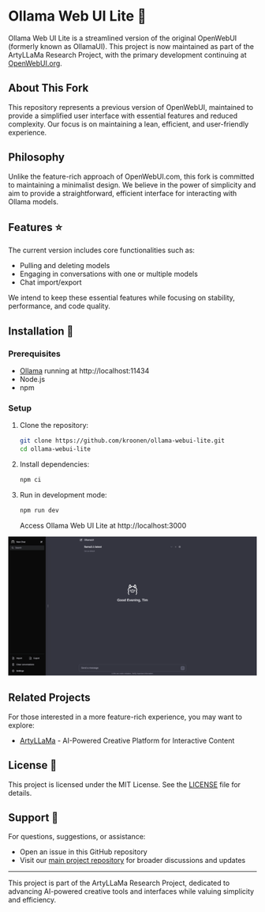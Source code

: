 # Ollama Web UI Lite 🦙

Ollama Web UI Lite is a streamlined version of the original OpenWebUI (formerly known as OllamaUI). This project is now maintained as part of the ArtyLLaMa Research Project, with the primary development continuing at [OpenWebUI.org](https://openwebui.org).

## About This Fork

This repository represents a previous version of OpenWebUI, maintained to provide a simplified user interface with essential features and reduced complexity. Our focus is on maintaining a lean, efficient, and user-friendly experience.

## Philosophy

Unlike the feature-rich approach of OpenWebUI.com, this fork is committed to maintaining a minimalist design. We believe in the power of simplicity and aim to provide a straightforward, efficient interface for interacting with Ollama models.

## Features ⭐

The current version includes core functionalities such as:

- Pulling and deleting models
- Engaging in conversations with one or multiple models
- Chat import/export

We intend to keep these essential features while focusing on stability, performance, and code quality.

## Installation 🚀

### Prerequisites

- [Ollama](https://ollama.ai/) running at http://localhost:11434
- Node.js
- npm

### Setup

1. Clone the repository:
   ```bash
   git clone https://github.com/kroonen/ollama-webui-lite.git
   cd ollama-webui-lite
   ```

2. Install dependencies:
   ```bash
   npm ci
   ```

3. Run in development mode:
   ```bash
   npm run dev
   ```

   Access Ollama Web UI Lite at http://localhost:3000

![Preview](preview.png)

## Related Projects

For those interested in a more feature-rich experience, you may want to explore:

- [ArtyLLaMa](https://github.com/kroonen/artyllama) - AI-Powered Creative Platform for Interactive Content

## License 📜

This project is licensed under the MIT License. See the [LICENSE](LICENSE) file for details.

## Support 💬

For questions, suggestions, or assistance:
- Open an issue in this GitHub repository
- Visit our [main project repository](https://github.com/kroonen/artyllama) for broader discussions and updates

---

This project is part of the ArtyLLaMa Research Project, dedicated to advancing AI-powered creative tools and interfaces while valuing simplicity and efficiency.
